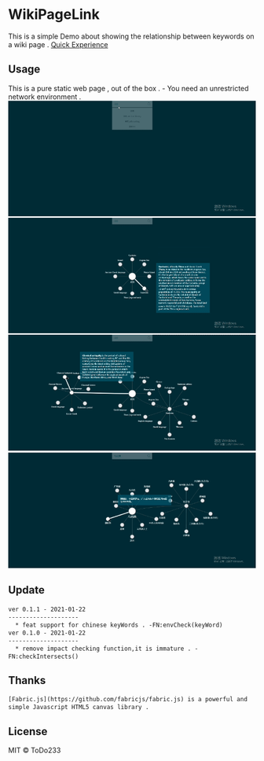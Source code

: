 # WikiPageLink

This is a simple Demo about showing the relationship between keywords on a wiki page .
 [Quick Experience](https://todo233.github.io/wikiPageLink/) 

## Usage

This is a pure static web page , out of the box .
	- You need an unrestricted network environment .
![image](/gif/search.gif)
![image](/gif/extend&showDes.gif)
![image](/gif/extend2.gif)
![image](/gif/chinese_support.gif)

## Update
 
	ver 0.1.1 - 2021-01-22
	-------------------- 
	  * feat support for chinese keyWords . -FN:envCheck(keyWord)
	ver 0.1.0 - 2021-01-22
	-------------------- 
	  * remove impact checking function,it is immature . -FN:checkIntersects()

## Thanks
 
	[Fabric.js](https://github.com/fabricjs/fabric.js) is a powerful and simple Javascript HTML5 canvas library . 
	
## License

MIT © ToDo233